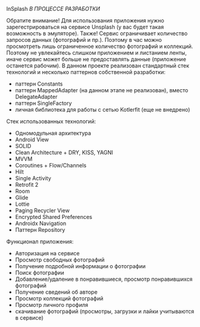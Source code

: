 InSplash *В ПРОЦЕССЕ РАЗРАБОТКИ*

Обратите внимание! Для использования приложения нужно зарегестрироваться на сервисе Unsplash (у вас будет такая возможность в эмуляторе).
Также! Сервис ограничивает количество запросов данных (фотографий и пр.). Поэтому в час можно просмотреть лишь ограниченное количество фотографий и коллекций. Поэтому не увлекайтесь слишком приложением и листанием ленты, иначе сервис может больше не предоставлять данные (приложение останется рабочим).
В данном проекте реализован стандартный стек технологий и несколько паттернов собственной разработки:
  - паттерн Constants
  - паттерн MappedAdapter (на данном этапе не реализован), вместо DelegateAdapter
  - паттерн SingleFactory
  - личная библиотека для работы с сетью Kotlerfit (еще не внедрено)

Стек использованных технологий:
  - Одномодульная архитектура
  - Android View
  - SOLID
  - Clean Architecture + DRY, KISS, YAGNI
  - MVVM
  - Coroutines + Flow/Channels
  - Hilt
  - Single Activity
  - Retrofit 2
  - Room
  - Glide
  - Lottie
  - Paging Recycler View
  - Encrypted Shared Preferences
  - Androidx Navigation
  - Паттерн Repository


Функционал приложения:
  - Авторизация на сервисе
  - Просмотр свободных фотографий
  - Получение подробной информации о фотографии
  - Поиск фотографии
  - Добавление/удаление в понравившиеся, просмотр понравившихся фотографий
  - Получение сведений об авторе
  - Просмотр коллекций фотографий
  - Просмотр личного профиля
  - скачивание фотографий (просмотры, загрузки и лайки учитываются в сервисе)

